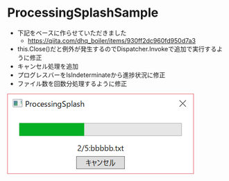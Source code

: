 # ProcessingSplashSample
- 下記をベースに作らせていただきました
  - https://qiita.com/dhq_boiler/items/930ff2dc960fd950d7a3
- this.Close()だと例外が発生するのでDispatcher.Invokeで追加で実行するように修正
- キャンセル処理を追加
- プログレスバーをIsIndeterminateから進捗状況に修正
- ファイル数を回数分処理するように修正

![](./asset/image1.png)

